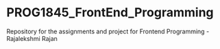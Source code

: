 # PROG1845_FrontEnd_Programming
Repository for the assignments and project for Frontend Programming - Rajalekshmi Rajan
